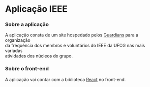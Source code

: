 # Aplicação IEEE

### Sobre a aplicação

A aplicação consta de um site hospedado pelos [Guardians][1] para a organização\
 da frequência dos membros e voluntários do IEEE da UFCG nas mais variadas\
 atividades dos núcleos do grupo.

### Sobre o front-end

A aplicação vai contar com a biblioteca [React][2] no front-end.

[1]:https://sites.google.com/a/computacao.ufcg.edu.br/guardians-ccc/
[2]:https://reactjs.org/